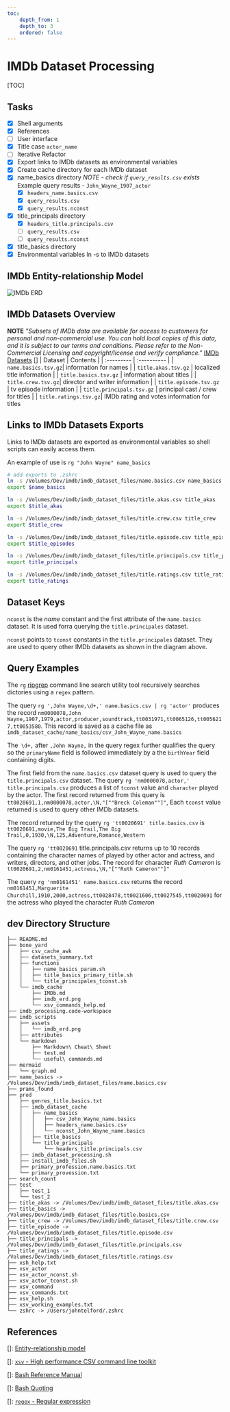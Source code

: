 ```yaml
---
toc:
    depth_from: 1
    depth_to: 3
    ordered: false
---  
```

  
#  IMDb Dataset Processing
  
[TOC]

##  Tasks
  
  
- [x]   Shell arguments
- [x]   References
- [ ]   User interface
- [x]   Title case `actor_name`
- [ ]   Iterative Refactor
- [x]   Export links to IMDb datasets as environmental variables
- [x]   Create cache directory for each IMDb dataset
  - [x] name_basics directory
*NOTE - check if  `query_results.csv` exists*  
Example query results - `John_Wayne_1907_actor`
    - [x]   `headers_name.basics.csv`
    - [x]   `query_results.csv`
    - [x]   `query_results.nconst`

  - [x] title_principals directory
    - [x]   `headers_title.principals.csv`
    - [ ]   `query_results.csv`
    - [ ]   `query_results.nconst`

  - [x] title_basics directory
  - [x] Environmental variables ln -s to IMDb datasets
  
##  IMDb Entity-relationship Model 
  
  
![IMDb ERD](./imdb_scripts/assets/imdb_erd.png )
  
##  IMDb Datasets Overview
  
  
**NOTE** *"Subsets of IMDb data are available for access to customers for personal and non-commercial use. You can hold local copies of this data, and it is subject to our terms and conditions. Please refer to the Non-Commercial Licensing and copyright/license and verify compliance."* [IMDb Datasets](https://www.imdb.com/interfaces/ ) []
  | Dataset | Contents |
  | :--------- | :---------- |
|  `name.basics.tsv.gz`|    information for names |
|  `title.akas.tsv.gz` |   localized title information |
|  `title.basics.tsv.gz` |   information about titles |
|  `title.crew.tsv.gz`|    director and writer information  |
|  `title.episode.tsv.gz ` |    tv episode information |
|  `title.principals.tsv.gz` |    principal cast / crew for titles |
|  `title.ratings.tsv.gz`|    IMDb rating and votes information for titles
  
## Links to IMDb Datasets Exports

Links to IMDb datasets are exported as environmental variables so shell scripts can easily access them. 

An example of use is `rg "John Wayne" name_basics`

```bash
# add exports to .zshrc
ln -s /Volumes/Dev/imdb/imdb_dataset_files/name.basics.csv name_basics
export $name_basics

ln -s /Volumes/Dev/imdb/imdb_dataset_files/title.akas.csv title_akas
export $title_akas

ln -s /Volumes/Dev/imdb/imdb_dataset_files/title.crew.csv title_crew
export $title_crew

ln -s /Volumes/Dev/imdb/imdb_dataset_files/title.episode.csv title_episode
export $title_episodes

ln -s /Volumes/Dev/imdb/imdb_dataset_files/title.principals.csv title_principals
export title_principals

ln -s /Volumes/Dev/imdb/imdb_dataset_files/title.ratings.csv title_ratings
export title_ratings
```

##  Dataset Keys

  
`nconst` is the *name* constant and the first attribute of the `name.basics` dataset. It is used  forra querying the `title.principales` dataset.

`nconst` points to `tconst` constants in the `title.principales` dataset.  They are used to query other IMDb datasets as shown in the diagram above.
  
  
##  Query Examples
  
  
The `rg` [ripgrep](https://crates.io/crates/ripgrep ) command line search utility tool   recursively searches dictories using a  `regex` pattern.
  
The query `rg ',John Wayne,\d+,' name.basics.csv | rg 'actor'` produces the record `nm0000078,John Wayne,1907,1979,actor,producer,soundtrack,tt0031971,tt0065126,tt0056217,tt0053580`. This record is saved as a cache file as `imdb_dataset_cache/name_basics/csv_John_Wayne_name.basics`
  
The` \d+,` after `,John Wayne,` in the query regex further qualifies the query so the `primaryName` field is followed immediately by a the `birthYear` field containing digits.
  
The first field from the `name.basics.csv` dataset query is used to query the `title.principals.csv` dataset. The query `rg 'nm0000078,actor,' title.principals.csv` produces a list of `tconst` value and `character` played by the actor. The first record returned from this query is `tt0020691,1,nm0000078,actor,\N,"[""Breck Coleman""]"`,  Each `tconst` value returned  is used to query other IMDb datasets.
  
The record returned by the query `rg 'tt0020691' title.basics.csv` is `tt0020691,movie,The Big Trail,The Big Trail,0,1930,\N,125,Adventure,Romance,Western`
  
The query `rg 'tt0020691` title.principals.csv returns up to 10 records containing the character names of played by other actor and actress, and writers, directors, and other jobs. The record for character *Ruth Cameron* is `tt0020691,2,nm0161451,actress,\N,"[""Ruth Cameron""]"`
  
The query `rg 'nm0161451' name.basics.csv` returns the record `nm0161451,Marguerite Churchill,1910,2000,actress,tt0028478,tt0021606,tt0027545,tt0020691` for the actress who played the character *Ruth Cameron*
  
  
##  dev Directory Structure

```shell
├── README.md
├── bone_yard
│   ├── csv_cache_awk
│   ├── datasets_summary.txt
│   ├── functions
│   │   ├── name_basics_param.sh
│   │   ├── title_basics_primary_title.sh
│   │   └── title_principales_tconst.sh
│   └── imdb_cache
│       ├── IMDb.md
│       ├── imdb_erd.png
│       └── xsv_commands_help.md
├── imdb_processing.code-workspace
├── imdb_scripts
│   ├── assets
│   │   └── imdb_erd.png
│   ├── attributes
│   └── markdown
│       ├── Markdown\ Cheat\ Sheet
│       ├── test.md
│       └── useful\ commands.md
├── mermaid
│   └── graph.md
├── name_basics -> /Volumes/Dev/imdb/imdb_dataset_files/name.basics.csv
├── prams_found
├── prod
│   ├── genres_title.basics.txt
│   ├── imdb_dataset_cache
│   │   ├── name_basics
│   │   │   ├── csv_John_Wayne_name.basics
│   │   │   ├── headers_name.basics.csv
│   │   │   └── nconst_John_Wayne_name.basics
│   │   ├── title_basics
│   │   └── title_principals
│   │       └── headers_title.principals.csv
│   ├── imdb_dataset_processing.sh
│   ├── install_imdb_files.sh
│   ├── primary_profession.name.basics.txt
│   └── primary_provession.txt
├── search_count
├── test
│   ├── test_1
│   └── test_2
├── title_akas -> /Volumes/Dev/imdb/imdb_dataset_files/title.akas.csv
├── title_basics -> /Volumes/Dev/imdb/imdb_dataset_files/title.basics.csv
├── title_crew -> /Volumes/Dev/imdb/imdb_dataset_files/title.crew.csv
├── title_episode -> /Volumes/Dev/imdb/imdb_dataset_files/title.episode.csv
├── title_principals -> /Volumes/Dev/imdb/imdb_dataset_files/title.principals.csv
├── title_ratings -> /Volumes/Dev/imdb/imdb_dataset_files/title.ratings.csv
├── xsh_help.txt
├── xsv_actor
├── xsv_actor_nconst.sh
├── xsv_actor_tconst.sh
├── xsv_command
├── xsv_commands.txt
├── xsv_help.sh
├── xsv_working_examples.txt
└── zshrc -> /Users/johntelford/.zshrc
```

  
  
##  References
  
  
[]: [Entity-relationship model](https://en.wikipedia.org/wiki/Entity–relationship_model )
  
[]: [`xsv` - High performance CSV command line toolkit](https://lib.rs/crates/xsv )
  
[]: [Bash Reference Manual](https://www.gnu.org/software/bash/manual/html_node/index.html#SEC_Contents )
  
[]: [Bash Quoting](https://www.gnu.org/software/bash/manual/html_node/Quoting.html )
  
[]: [`regex` - Regular expression](https://en.wikipedia.org/wiki/Regular_expression )
  
  
